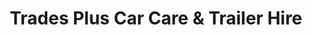 ---
title: "Trades Plus Car Care & Trailer Hire"
url: /yarraville/trades-plus-car-care-and-trailer-hire/
shop: car repair
---
